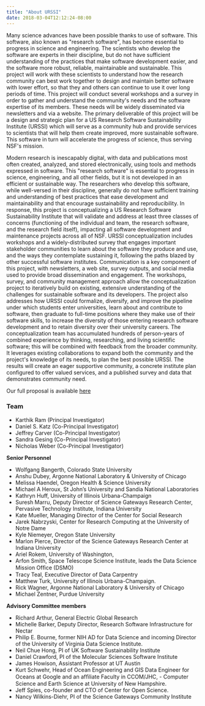 ```yaml
---
title: "About URSSI"
date: 2018-03-04T12:12:24-08:00
---
```


Many science advances have been possible thanks to use of software. This software, also known as "research software", has become essential to progress in science and engineering. The scientists who develop the software are experts in their discipline, but do not have sufficient understanding of the practices that make software development easier, and the software more robust, reliable, maintainable and sustainable. This project will work with these scientists to understand how the research community can best work together to design and maintain better software with lower effort, so that they and others can continue to use it over long periods of time. This project will conduct several workshops and a survey in order to gather and understand the community's needs and the software expertise of its members. These needs will be widely disseminated via newsletters and via a website. The primary deliverable of this project will be a design and strategic plan for a US Research Software Sustainability Institute (URSSI) which will serve as a community hub and provide services to scientists that will help them create improved, more sustainable software. This software in turn will accelerate the progress of science, thus serving NSF's mission.

Modern research is inescapably digital, with data and publications most often created, analyzed, and stored electronically, using tools and methods expressed in software. This "research software" is essential to progress in science, engineering, and all other fields, but it is not developed in an efficient or sustainable way. The researchers who develop this software, while well-versed in their discipline, generally do not have sufficient training and understanding of best practices that ease development and maintainability and that encourage sustainability and reproducibility. In response, this project is conceptualizing a US Research Software Sustainability Institute that will validate and address at least three classes of concerns (functioning of the individual and team, the research software, and the research field itself), impacting all software development and maintenance projects across all of NSF. URSSI conceptualization includes workshops and a widely-distributed survey that engages important stakeholder communities to learn about the software they produce and use, and the ways they contemplate sustaining it, following the paths blazed by other successful software institutes. Communication is a key component of this project, with newsletters, a web site, survey outputs, and social media used to provide broad dissemination and engagement. The workshops, survey, and community management approach allow the conceptualization project to iteratively build on existing, extensive understanding of the challenges for sustainable software and its developers. The project also addresses how URSSI could formalize, diversify, and improve the pipeline under which students enter universities, learn about and contribute to software, then graduate to full-time positions where they make use of their software skills, to increase the diversity of those entering research software development and to retain diversity over their university careers. The conceptualization team has accumulated hundreds of person-years of combined experience by thinking, researching, and living scientific software; this will be combined with feedback from the broader community. It leverages existing collaborations to expand both the community and the project's knowledge of its needs, to plan the best possible URSSI. The results will create an eager supportive community, a concrete institute plan configured to offer valued services, and a published survey and data that demonstrates community need.

Our full proposal is available <a href="http://urssi.us/files/urssi_proposal.pdf">here</a>

### Team

<a name="team"></a> 

- Karthik Ram (Principal Investigator)
- Daniel S. Katz (Co-Principal Investigator)
- Jeffrey Carver (Co-Principal Investigator)
- Sandra Gesing (Co-Principal Investigator)
- Nicholas Weber (Co-Principal Investigator)

<b>Senior Personnel</b>

- Wolfgang Bangerth, Colorado State University
- Anshu Dubey, Argonne National Laboratory & University of Chicago
- Melissa Haendel, Oregon Health & Science University
- Michael A Heroux, St John’s University and Sandia National Laboratories
- Kathryn Huff, University of Illinois Urbana-Champaign
- Suresh Marru, Deputy Director of Science Gateways Research Center, Pervasive Technology Institute, Indiana University
- Kate Mueller,  Managing Director of the Center for Social Research
- Jarek Nabrzyski, Center for Research Computing at the University of Notre Dame
- Kyle Niemeyer, Oregon State University
- Marlon Pierce, Director of the Science Gateways Research Center at Indiana University
- Ariel Rokem, University of Washington,
- Arfon Smith, Space Telescope Science Institute, leads the Data Science Mission Ofﬁce (DSMO)
- Tracy Teal, Executive Director of Data Carpentry
- Matthew Turk, University of Illinois Urbana-Champaign.
- Rick Wagner, Argonne National Laboratory & University of Chicago
- Michael Zentner, Purdue University


<b>Advisory Committee members</b>

- Richard Arthur, General Electric Global Research
- Michelle Barker, Deputy Director, Research Software Infrastructure for Nectar
- Philip E. Bourne, former NIH AD for Data Science and incoming Director of the University of Virginia Data Science Institute.
- Neil Chue Hong, PI of UK Software Sustainability Institute
- Daniel Crawford, PI of the Molecular Sciences Software Institute
- James Howison, Assistant Professor at UT Austin
- Kurt Schwehr, Head of Ocean Engineering and GIS Data Engineer for Oceans at Google and an afﬁliate Faculty in CCOM/JHC, - Computer Science and Earth Science at University of New Hampshire.
- Jeff Spies, co-founder and CTO of Center for Open Science.
- Nancy Wilkins-Diehr, PI of the Science Gateways Community Institute




